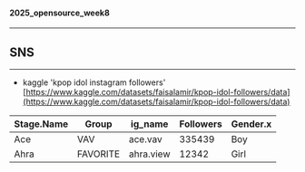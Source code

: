 #### 2025_opensource_week8
---
## SNS
---
- kaggle 'kpop idol instagram followers' [https://www.kaggle.com/datasets/faisalamir/kpop-idol-followers/data](https://www.kaggle.com/datasets/faisalamir/kpop-idol-followers/data)

| Stage.Name | Group | ig_name | Followers | Gender.x |
| ---------- | ----- | ------- | --------- | -------- |
| Ace | VAV | ace.vav | 335439 | Boy |
| Ahra | FAVORITE | ahra.view | 12342 | Girl |